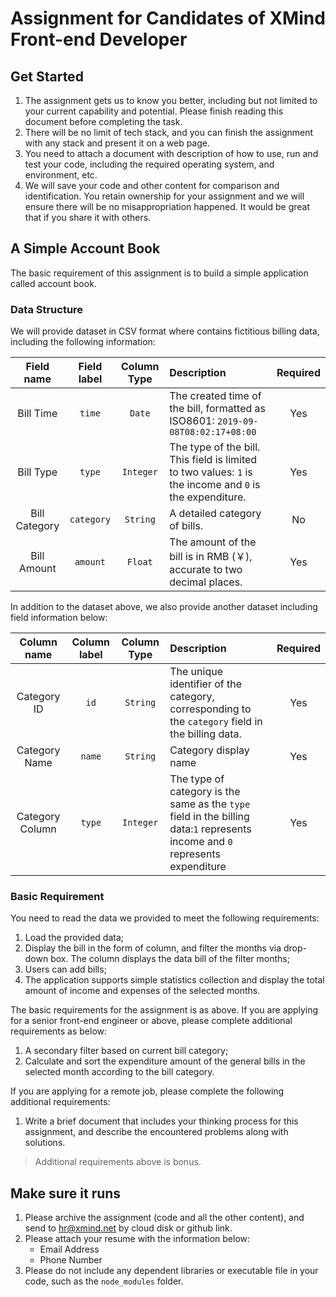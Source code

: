 # Assignment for Candidates of XMind Front-end Developer

## Get Started

1. The assignment gets us to know you better, including but not limited to your current capability and potential. Please finish reading this document before completing the task.
2. There will be no limit of tech stack, and you can finish the assignment with any stack and present it on a web page.
3. You need to attach a document with description of how to use, run and test your code, including the required operating system, and environment, etc.
4. We will save your code and other content for comparison and identification. You retain ownership for your assignment and we will ensure there will be no misappropriation happened. It would be great that if you share it with others. 

## A Simple Account Book

The basic requirement of this assignment is to build a simple application called account book.

### Data Structure

We will provide dataset in CSV format where contains fictitious billing data, including the following information:


| Field name | Field label | Column Type | Description | Required |
| :-: | :---------: | :------------: | :---------------------------------| :---------------------: |
| Bill Time | `time` | `Date` | The created time of the bill, formatted as ISO8601: `2019-09-08T08:02:17+08:00` | Yes |
| Bill Type | `type` | `Integer` | The type of the bill. This field is limited to two values: `1` is the income and `0` is the expenditure. | Yes |
| Bill Category | `category` | `String` |A detailed category of bills. | No |
| Bill Amount  | `amount` | `Float` | The amount of the bill is in RMB (￥),  accurate to two decimal places. | Yes |

In addition to the dataset above, we also provide another dataset including field information below:

| Column name | Column label | Column Type | Description | Required |
| :---: | :----: | :-------: | :--------------------------------------------- | :--: |
| Category ID | `id`   | `String`  | The unique identifier of the category, corresponding to the `category` field in the billing data. | Yes |
| Category Name | `name` | `String`  | Category display name              | Yes |
| Category    Column | `type` | `Integer` | The type of category is the same as the `type` field in the billing data:`1` represents income and `0` represents expenditure | Yes |

### Basic Requirement

You need to read the data we provided to meet the following requirements:

1. Load the provided data;
2. Display the bill in the form of column, and filter the months via drop-down box. The column displays the data bill of the filter months;
3. Users can add bills;
4. The application supports simple statistics collection and display the total amount of income and expenses of the selected months. 

The basic requirements for the assignment is as above. If you are applying for a senior front-end engineer or above, please complete additional requirements as below: 

1. A secondary filter based on current bill category;
2. Calculate and sort the expenditure amount of the general bills in the selected month according to the bill category.

If you are applying for a remote job, please complete the following additional requirements:

1. Write a brief document that includes your thinking process for this assignment, and describe the encountered problems along with solutions.

> Additional requirements above is bonus.

## Make sure it runs

1. Please archive the assignment (code and all the other content), and send to hr@xmind.net by cloud disk or github link.
2. Please attach your resume with the information below:
   - Email Address
   - Phone Number
3. Please do not include any dependent libraries or executable file in your code, such as the `node_modules` folder.
